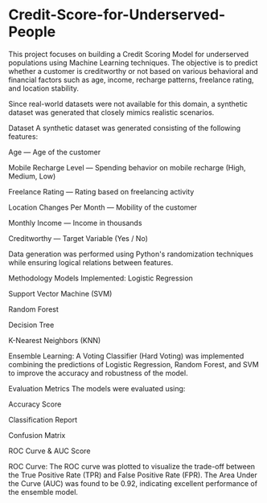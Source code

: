 # Credit-Score-for-Underserved-People
This project focuses on building a Credit Scoring Model for underserved populations using Machine Learning techniques. The objective is to predict whether a customer is creditworthy or not based on various behavioral and financial factors such as age, income, recharge patterns, freelance rating, and location stability.

Since real-world datasets were not available for this domain, a synthetic dataset was generated that closely mimics realistic scenarios.

Dataset
A synthetic dataset was generated consisting of the following features:

Age — Age of the customer

Mobile Recharge Level — Spending behavior on mobile recharge (High, Medium, Low)

Freelance Rating — Rating based on freelancing activity

Location Changes Per Month — Mobility of the customer

Monthly Income — Income in thousands

Creditworthy — Target Variable (Yes / No)

Data generation was performed using Python's randomization techniques while ensuring logical relations between features.

Methodology
Models Implemented:
Logistic Regression

Support Vector Machine (SVM)

Random Forest

Decision Tree

K-Nearest Neighbors (KNN)

Ensemble Learning:
A Voting Classifier (Hard Voting) was implemented combining the predictions of Logistic Regression, Random Forest, and SVM to improve the accuracy and robustness of the model.

Evaluation Metrics
The models were evaluated using:

Accuracy Score

Classification Report

Confusion Matrix

ROC Curve & AUC Score

ROC Curve:
The ROC curve was plotted to visualize the trade-off between the True Positive Rate (TPR) and False Positive Rate (FPR). The Area Under the Curve (AUC) was found to be 0.92, indicating excellent performance of the ensemble model.
